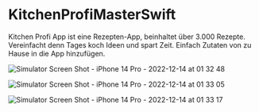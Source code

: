 # KitchenProfiMasterSwift

Kitchen Profi App ist eine Rezepten-App, beinhaltet über 3.000 Rezepte. Vereinfacht denn Tages koch Ideen und spart Zeit.
Einfach Zutaten von zu Hause in die App hinzufügen.


![Simulator Screen Shot - iPhone 14 Pro - 2022-12-14 at 01 32 48](https://user-images.githubusercontent.com/99252056/207477851-0e9d6091-520e-4064-8387-a9f68367398e.png)


![Simulator Screen Shot - iPhone 14 Pro - 2022-12-14 at 01 33 05](https://user-images.githubusercontent.com/99252056/207477967-ffa252d6-49a3-416e-b739-cb446d301b95.png)


![Simulator Screen Shot - iPhone 14 Pro - 2022-12-14 at 01 33 17](https://user-images.githubusercontent.com/99252056/207478018-2eb49d69-d30d-40d5-af8c-7456ab02e84f.png)




